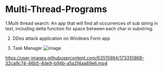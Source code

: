 # Multi-Thread-Programs
1.Multi thread search:
An app that will find all occurrences of sub string in text, including delta function for space between each char in substring.


2. DDos attack application on Windows Form app



3. Task Manager
![image](https://user-images.githubusercontent.com/63515984/173310415-158b9166-072c-405a-979a-b5a44420f058.png)


https://user-images.githubusercontent.com/63515984/173310868-32ca9c74-46b5-4de9-b94b-a5a2f4aa89e6.mp4

